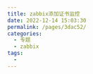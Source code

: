 ```yaml
---
title: zabbix添加证书监控
date: 2022-12-14 15:03:30
permalink: /pages/3dac52/
categories:
  - 专题
  - zabbix
tags:
  - 
---
```

